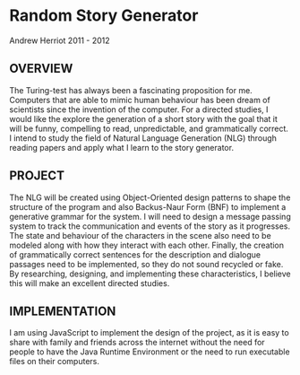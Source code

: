 Random Story Generator
======================
Andrew Herriot
2011 - 2012

OVERVIEW
--------
The Turing-test has always been a fascinating proposition for me.  Computers that are able to mimic human behaviour has been dream of scientists since the invention of the computer.  For a directed studies, I would like the explore the generation of a short story with the goal that it will be funny, compelling to read, unpredictable, and grammatically correct.  I intend to study the field of Natural Language Generation (NLG) through reading papers and apply what I learn to the story generator.  

PROJECT
-------
The NLG will be created using Object-Oriented design patterns to shape the structure of the program and also Backus-Naur Form (BNF) to implement a generative grammar for the system. I will need to design a message passing system to track the communication and events of the story as it progresses.  The state and behaviour of the characters in the scene also need to be modeled along with how they interact with each other.  Finally, the creation of grammatically correct sentences for the description and dialogue passages need to be implemented, so they do not sound recycled or fake.  By researching, designing, and implementing these characteristics, I believe this will make an excellent directed studies.  

IMPLEMENTATION
--------------
I am using JavaScript to implement the design of the project, as it is easy to share with family and friends across the internet without the need for people to have the Java Runtime Environment or the need to run executable files on their computers.
